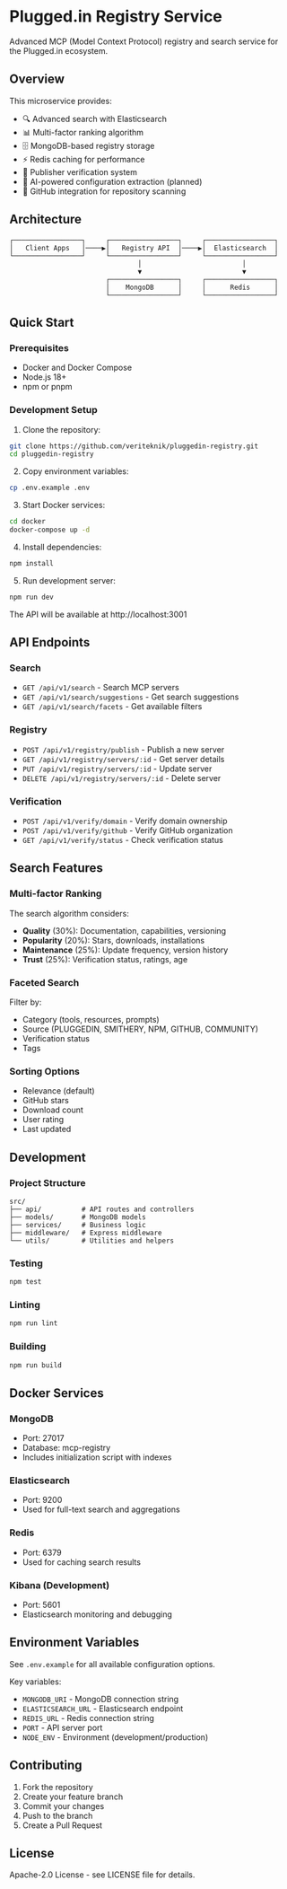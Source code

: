 # Plugged.in Registry Service

Advanced MCP (Model Context Protocol) registry and search service for the Plugged.in ecosystem.

## Overview

This microservice provides:
- 🔍 Advanced search with Elasticsearch
- 📊 Multi-factor ranking algorithm
- 🗄️ MongoDB-based registry storage
- ⚡ Redis caching for performance
- 🔐 Publisher verification system
- 🤖 AI-powered configuration extraction (planned)
- 🔗 GitHub integration for repository scanning

## Architecture

```
┌─────────────────┐     ┌─────────────────┐     ┌─────────────────┐
│   Client Apps   │────▶│   Registry API  │────▶│  Elasticsearch  │
└─────────────────┘     └─────────────────┘     └─────────────────┘
                                │                         │
                                ▼                         ▼
                        ┌─────────────────┐     ┌─────────────────┐
                        │    MongoDB      │     │      Redis      │
                        └─────────────────┘     └─────────────────┘
```

## Quick Start

### Prerequisites
- Docker and Docker Compose
- Node.js 18+
- npm or pnpm

### Development Setup

1. Clone the repository:
```bash
git clone https://github.com/veriteknik/pluggedin-registry.git
cd pluggedin-registry
```

2. Copy environment variables:
```bash
cp .env.example .env
```

3. Start Docker services:
```bash
cd docker
docker-compose up -d
```

4. Install dependencies:
```bash
npm install
```

5. Run development server:
```bash
npm run dev
```

The API will be available at http://localhost:3001

## API Endpoints

### Search
- `GET /api/v1/search` - Search MCP servers
- `GET /api/v1/search/suggestions` - Get search suggestions
- `GET /api/v1/search/facets` - Get available filters

### Registry
- `POST /api/v1/registry/publish` - Publish a new server
- `GET /api/v1/registry/servers/:id` - Get server details
- `PUT /api/v1/registry/servers/:id` - Update server
- `DELETE /api/v1/registry/servers/:id` - Delete server

### Verification
- `POST /api/v1/verify/domain` - Verify domain ownership
- `POST /api/v1/verify/github` - Verify GitHub organization
- `GET /api/v1/verify/status` - Check verification status

## Search Features

### Multi-factor Ranking
The search algorithm considers:
- **Quality** (30%): Documentation, capabilities, versioning
- **Popularity** (20%): Stars, downloads, installations
- **Maintenance** (25%): Update frequency, version history
- **Trust** (25%): Verification status, ratings, age

### Faceted Search
Filter by:
- Category (tools, resources, prompts)
- Source (PLUGGEDIN, SMITHERY, NPM, GITHUB, COMMUNITY)
- Verification status
- Tags

### Sorting Options
- Relevance (default)
- GitHub stars
- Download count
- User rating
- Last updated

## Development

### Project Structure
```
src/
├── api/          # API routes and controllers
├── models/       # MongoDB models
├── services/     # Business logic
├── middleware/   # Express middleware
└── utils/        # Utilities and helpers
```

### Testing
```bash
npm test
```

### Linting
```bash
npm run lint
```

### Building
```bash
npm run build
```

## Docker Services

### MongoDB
- Port: 27017
- Database: mcp-registry
- Includes initialization script with indexes

### Elasticsearch
- Port: 9200
- Used for full-text search and aggregations

### Redis
- Port: 6379
- Used for caching search results

### Kibana (Development)
- Port: 5601
- Elasticsearch monitoring and debugging

## Environment Variables

See `.env.example` for all available configuration options.

Key variables:
- `MONGODB_URI` - MongoDB connection string
- `ELASTICSEARCH_URL` - Elasticsearch endpoint
- `REDIS_URL` - Redis connection string
- `PORT` - API server port
- `NODE_ENV` - Environment (development/production)

## Contributing

1. Fork the repository
2. Create your feature branch
3. Commit your changes
4. Push to the branch
5. Create a Pull Request

## License

Apache-2.0 License - see LICENSE file for details.